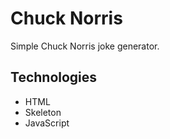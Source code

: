# Chuck Norris

Simple Chuck Norris joke generator.

## Technologies

- HTML
- Skeleton
- JavaScript
